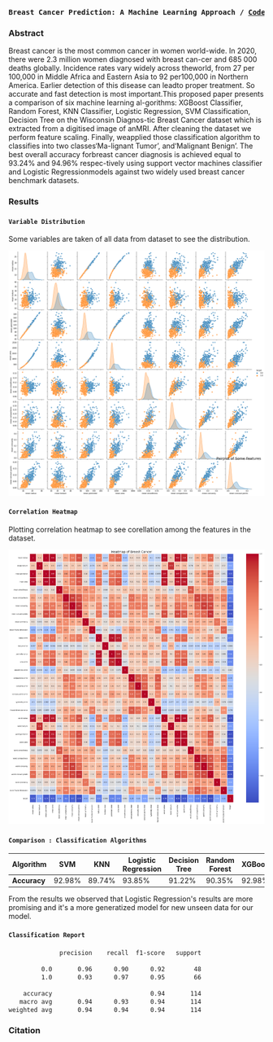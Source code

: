 <p><pre align="center">
<strong>Breast Cancer Prediction: A Machine Learning Approach / <a href="https://www.youtube.com/channel/UCX7oe66V8zyFpAJyMfPL9VA">​Code​</a> / <a href="https://www.youtube.com/channel/UCX7oe66V8zyFpAJyMfPL9VA">​Research Paper​</a></pre></p></strong>

### Abstract


Breast cancer is the most common cancer in women world-wide. In 2020, there were 2.3 million women diagnosed with breast can-cer and 685 000 deaths globally. Incidence rates vary widely across theworld, from 27 per 100,000 in Middle Africa and Eastern Asia to 92 per100,000 in Northern America. Earlier detection of this disease can leadto proper treatment. So accurate and fast detection is most important.This proposed paper presents a comparison of six machine learning al-gorithms: XGBoost Classifier, Random Forest, KNN Classifier, Logistic Regression, SVM Classification, Decision Tree on the Wisconsin Diagnos-tic Breast Cancer dataset which is extracted from a digitised image of anMRI. After cleaning the dataset we perform feature scaling. Finally, weapplied those classification algorithm to classifies into two classes‘Ma-lignant  Tumor’, and‘Malignant  Benign’. The best overall accuracy forbreast cancer diagnosis is achieved equal to 93.24% and 94.96% respec-tively using support vector machines classifier and Logistic Regressionmodels against two widely used breast cancer benchmark datasets.

### Results

#### `Variable Distribution`
Some variables are taken of all data from dataset to see the distribution.
<p align="center">
  <a href="https://www.youtube.com/channel/UCX7oe66V8zyFpAJyMfPL9VA">
    <img src="https://raw.githubusercontent.com/xiaowuc2/Breast-Cancer-Prediction-A-Machine-Learning-Approach/main/Images/plot.png" alt="Distribution" width="700" length="700">
  </a>

#### `Correlation Heatmap`
Plotting correlation heatmap to see corellation among the features in the dataset.
 
<p align="center">
  <a href="https://www.youtube.com/channel/UCX7oe66V8zyFpAJyMfPL9VA">
    <img src="https://raw.githubusercontent.com/xiaowuc2/Breast-Cancer-Prediction-A-Machine-Learning-Approach/main/Images/heatmap.png" alt="Heatmap" width="600" length="600">
  </a>

#### `Comparison : Classification Algorithms`

| Algorithm | SVM | KNN | Logistic Regression | Decision Tree | Random Forest | XGBoost
|-------------|-------|---------|---------|---------|---|---| 
| **Accuracy**  | 92.98%    | 89.74%      | 93.85%      | 91.22%  | 90.35% | 92.98% | 

From the results we observed that Logistic Regression's results are more promising and it's a more generatized model for new unseen data for our model.

#### `Classification Report`

```
              precision    recall  f1-score   support

         0.0       0.96      0.90      0.92        48
         1.0       0.93      0.97      0.95        66

    accuracy                           0.94       114
   macro avg       0.94      0.93      0.94       114
weighted avg       0.94      0.94      0.94       114

```

### Citation 
```

```
